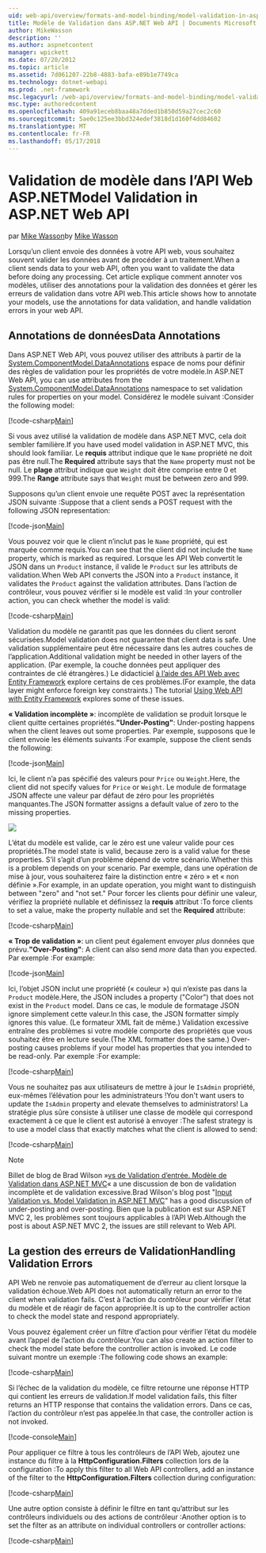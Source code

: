 ```yaml
---
uid: web-api/overview/formats-and-model-binding/model-validation-in-aspnet-web-api
title: Modèle de Validation dans ASP.NET Web API | Documents Microsoft
author: MikeWasson
description: ''
ms.author: aspnetcontent
manager: wpickett
ms.date: 07/20/2012
ms.topic: article
ms.assetid: 7d061207-22b8-4883-bafa-e89b1e7749ca
ms.technology: dotnet-webapi
ms.prod: .net-framework
msc.legacyurl: /web-api/overview/formats-and-model-binding/model-validation-in-aspnet-web-api
msc.type: authoredcontent
ms.openlocfilehash: 409a91eceb8baa48a7dded1b850d59a27cec2c60
ms.sourcegitcommit: 5ae0c125ee3bbd324edef3818d1d160f4dd84602
ms.translationtype: MT
ms.contentlocale: fr-FR
ms.lasthandoff: 05/17/2018
---
```

<a name="model-validation-in-aspnet-web-api"></a><span data-ttu-id="32647-102">Validation de modèle dans l’API Web ASP.NET</span><span class="sxs-lookup"><span data-stu-id="32647-102">Model Validation in ASP.NET Web API</span></span>
====================
<span data-ttu-id="32647-103">par [Mike Wasson](https://github.com/MikeWasson)</span><span class="sxs-lookup"><span data-stu-id="32647-103">by [Mike Wasson](https://github.com/MikeWasson)</span></span>

<span data-ttu-id="32647-104">Lorsqu’un client envoie des données à votre API web, vous souhaitez souvent valider les données avant de procéder à un traitement.</span><span class="sxs-lookup"><span data-stu-id="32647-104">When a client sends data to your web API, often you want to validate the data before doing any processing.</span></span> <span data-ttu-id="32647-105">Cet article explique comment annoter vos modèles, utiliser des annotations pour la validation des données et gérer les erreurs de validation dans votre API web.</span><span class="sxs-lookup"><span data-stu-id="32647-105">This article shows how to annotate your models, use the annotations for data validation, and handle validation errors in your web API.</span></span>

## <a name="data-annotations"></a><span data-ttu-id="32647-106">Annotations de données</span><span class="sxs-lookup"><span data-stu-id="32647-106">Data Annotations</span></span>

<span data-ttu-id="32647-107">Dans ASP.NET Web API, vous pouvez utiliser des attributs à partir de la [System.ComponentModel.DataAnnotations](/dotnet/api/system.componentmodel.dataannotations) espace de noms pour définir des règles de validation pour les propriétés de votre modèle.</span><span class="sxs-lookup"><span data-stu-id="32647-107">In ASP.NET Web API, you can use attributes from the [System.ComponentModel.DataAnnotations](/dotnet/api/system.componentmodel.dataannotations) namespace to set validation rules for properties on your model.</span></span> <span data-ttu-id="32647-108">Considérez le modèle suivant :</span><span class="sxs-lookup"><span data-stu-id="32647-108">Consider the following model:</span></span>

[!code-csharp[Main](model-validation-in-aspnet-web-api/samples/sample1.cs)]

<span data-ttu-id="32647-109">Si vous avez utilisé la validation de modèle dans ASP.NET MVC, cela doit sembler familière.</span><span class="sxs-lookup"><span data-stu-id="32647-109">If you have used model validation in ASP.NET MVC, this should look familiar.</span></span> <span data-ttu-id="32647-110">Le **requis** attribut indique que le `Name` propriété ne doit pas être null.</span><span class="sxs-lookup"><span data-stu-id="32647-110">The **Required** attribute says that the `Name` property must not be null.</span></span> <span data-ttu-id="32647-111">Le **plage** attribut indique que `Weight` doit être comprise entre 0 et 999.</span><span class="sxs-lookup"><span data-stu-id="32647-111">The **Range** attribute says that `Weight` must be between zero and 999.</span></span>

<span data-ttu-id="32647-112">Supposons qu’un client envoie une requête POST avec la représentation JSON suivante :</span><span class="sxs-lookup"><span data-stu-id="32647-112">Suppose that a client sends a POST request with the following JSON representation:</span></span>

[!code-json[Main](model-validation-in-aspnet-web-api/samples/sample2.json)]

<span data-ttu-id="32647-113">Vous pouvez voir que le client n’inclut pas le `Name` propriété, qui est marquée comme requis.</span><span class="sxs-lookup"><span data-stu-id="32647-113">You can see that the client did not include the `Name` property, which is marked as required.</span></span> <span data-ttu-id="32647-114">Lorsque les API Web convertit le JSON dans un `Product` instance, il valide le `Product` sur les attributs de validation.</span><span class="sxs-lookup"><span data-stu-id="32647-114">When Web API converts the JSON into a `Product` instance, it validates the `Product` against the validation attributes.</span></span> <span data-ttu-id="32647-115">Dans l’action de contrôleur, vous pouvez vérifier si le modèle est valid :</span><span class="sxs-lookup"><span data-stu-id="32647-115">In your controller action, you can check whether the model is valid:</span></span>

[!code-csharp[Main](model-validation-in-aspnet-web-api/samples/sample3.cs)]

<span data-ttu-id="32647-116">Validation du modèle ne garantit pas que les données du client seront sécurisées.</span><span class="sxs-lookup"><span data-stu-id="32647-116">Model validation does not guarantee that client data is safe.</span></span> <span data-ttu-id="32647-117">Une validation supplémentaire peut être nécessaire dans les autres couches de l’application.</span><span class="sxs-lookup"><span data-stu-id="32647-117">Additional validation might be needed in other layers of the application.</span></span> <span data-ttu-id="32647-118">(Par exemple, la couche données peut appliquer des contraintes de clé étrangères.) Le didacticiel [à l’aide des API Web avec Entity Framework](../data/using-web-api-with-entity-framework/part-1.md) explore certains de ces problèmes.</span><span class="sxs-lookup"><span data-stu-id="32647-118">(For example, the data layer might enforce foreign key constraints.) The tutorial [Using Web API with Entity Framework](../data/using-web-api-with-entity-framework/part-1.md) explores some of these issues.</span></span>

<span data-ttu-id="32647-119">**« Validation incomplète »**: incomplète de validation se produit lorsque le client quitte certaines propriétés.</span><span class="sxs-lookup"><span data-stu-id="32647-119">**"Under-Posting"**: Under-posting happens when the client leaves out some properties.</span></span> <span data-ttu-id="32647-120">Par exemple, supposons que le client envoie les éléments suivants :</span><span class="sxs-lookup"><span data-stu-id="32647-120">For example, suppose the client sends the following:</span></span>

[!code-json[Main](model-validation-in-aspnet-web-api/samples/sample4.json)]

<span data-ttu-id="32647-121">Ici, le client n’a pas spécifié des valeurs pour `Price` ou `Weight`.</span><span class="sxs-lookup"><span data-stu-id="32647-121">Here, the client did not specify values for `Price` or `Weight`.</span></span> <span data-ttu-id="32647-122">Le module de formatage JSON affecte une valeur par défaut de zéro pour les propriétés manquantes.</span><span class="sxs-lookup"><span data-stu-id="32647-122">The JSON formatter assigns a default value of zero to the missing properties.</span></span>

![](model-validation-in-aspnet-web-api/_static/image1.png)

<span data-ttu-id="32647-123">L’état du modèle est valide, car le zéro est une valeur valide pour ces propriétés.</span><span class="sxs-lookup"><span data-stu-id="32647-123">The model state is valid, because zero is a valid value for these properties.</span></span> <span data-ttu-id="32647-124">S’il s’agit d’un problème dépend de votre scénario.</span><span class="sxs-lookup"><span data-stu-id="32647-124">Whether this is a problem depends on your scenario.</span></span> <span data-ttu-id="32647-125">Par exemple, dans une opération de mise à jour, vous souhaiterez faire la distinction entre « zéro » et « non définie ».</span><span class="sxs-lookup"><span data-stu-id="32647-125">For example, in an update operation, you might want to distinguish between "zero" and "not set."</span></span> <span data-ttu-id="32647-126">Pour forcer les clients pour définir une valeur, vérifiez la propriété nullable et définissez la **requis** attribut :</span><span class="sxs-lookup"><span data-stu-id="32647-126">To force clients to set a value, make the property nullable and set the **Required** attribute:</span></span>

[!code-csharp[Main](model-validation-in-aspnet-web-api/samples/sample5.cs?highlight=1-2)]

<span data-ttu-id="32647-127">**« Trop de validation »**: un client peut également envoyer *plus* données que prévu.</span><span class="sxs-lookup"><span data-stu-id="32647-127">**"Over-Posting"**: A client can also send *more* data than you expected.</span></span> <span data-ttu-id="32647-128">Par exemple :</span><span class="sxs-lookup"><span data-stu-id="32647-128">For example:</span></span>

[!code-json[Main](model-validation-in-aspnet-web-api/samples/sample6.json)]

<span data-ttu-id="32647-129">Ici, l’objet JSON inclut une propriété (« couleur ») qui n’existe pas dans la `Product` modèle.</span><span class="sxs-lookup"><span data-stu-id="32647-129">Here, the JSON includes a property ("Color") that does not exist in the `Product` model.</span></span> <span data-ttu-id="32647-130">Dans ce cas, le module de formatage JSON ignore simplement cette valeur.</span><span class="sxs-lookup"><span data-stu-id="32647-130">In this case, the JSON formatter simply ignores this value.</span></span> <span data-ttu-id="32647-131">(Le formateur XML fait de même.) Validation excessive entraîne des problèmes si votre modèle comporte des propriétés que vous souhaitez être en lecture seule.</span><span class="sxs-lookup"><span data-stu-id="32647-131">(The XML formatter does the same.) Over-posting causes problems if your model has properties that you intended to be read-only.</span></span> <span data-ttu-id="32647-132">Par exemple :</span><span class="sxs-lookup"><span data-stu-id="32647-132">For example:</span></span>

[!code-csharp[Main](model-validation-in-aspnet-web-api/samples/sample7.cs)]

<span data-ttu-id="32647-133">Vous ne souhaitez pas aux utilisateurs de mettre à jour le `IsAdmin` propriété, eux-mêmes l’élévation pour les administrateurs !</span><span class="sxs-lookup"><span data-stu-id="32647-133">You don't want users to update the `IsAdmin` property and elevate themselves to administrators!</span></span> <span data-ttu-id="32647-134">La stratégie plus sûre consiste à utiliser une classe de modèle qui correspond exactement à ce que le client est autorisé à envoyer :</span><span class="sxs-lookup"><span data-stu-id="32647-134">The safest strategy is to use a model class that exactly matches what the client is allowed to send:</span></span>

[!code-csharp[Main](model-validation-in-aspnet-web-api/samples/sample8.cs)]

> [!NOTE]
> <span data-ttu-id="32647-135">Billet de blog de Brad Wilson »[vs de Validation d’entrée. Modèle de Validation dans ASP.NET MVC](http://bradwilson.typepad.com/blog/2010/01/input-validation-vs-model-validation-in-aspnet-mvc.html)« a une discussion de bon de validation incomplète et de validation excessive.</span><span class="sxs-lookup"><span data-stu-id="32647-135">Brad Wilson's blog post "[Input Validation vs. Model Validation in ASP.NET MVC](http://bradwilson.typepad.com/blog/2010/01/input-validation-vs-model-validation-in-aspnet-mvc.html)" has a good discussion of under-posting and over-posting.</span></span> <span data-ttu-id="32647-136">Bien que la publication est sur ASP.NET MVC 2, les problèmes sont toujours applicables à l’API Web.</span><span class="sxs-lookup"><span data-stu-id="32647-136">Although the post is about ASP.NET MVC 2, the issues are still relevant to Web API.</span></span>


## <a name="handling-validation-errors"></a><span data-ttu-id="32647-137">La gestion des erreurs de Validation</span><span class="sxs-lookup"><span data-stu-id="32647-137">Handling Validation Errors</span></span>

<span data-ttu-id="32647-138">API Web ne renvoie pas automatiquement de d’erreur au client lorsque la validation échoue.</span><span class="sxs-lookup"><span data-stu-id="32647-138">Web API does not automatically return an error to the client when validation fails.</span></span> <span data-ttu-id="32647-139">C’est à l’action du contrôleur pour vérifier l’état du modèle et de réagir de façon appropriée.</span><span class="sxs-lookup"><span data-stu-id="32647-139">It is up to the controller action to check the model state and respond appropriately.</span></span>

<span data-ttu-id="32647-140">Vous pouvez également créer un filtre d’action pour vérifier l’état du modèle avant l’appel de l’action du contrôleur.</span><span class="sxs-lookup"><span data-stu-id="32647-140">You can also create an action filter to check the model state before the controller action is invoked.</span></span> <span data-ttu-id="32647-141">Le code suivant montre un exemple :</span><span class="sxs-lookup"><span data-stu-id="32647-141">The following code shows an example:</span></span>

[!code-csharp[Main](model-validation-in-aspnet-web-api/samples/sample9.cs)]

<span data-ttu-id="32647-142">Si l’échec de la validation du modèle, ce filtre retourne une réponse HTTP qui contient les erreurs de validation.</span><span class="sxs-lookup"><span data-stu-id="32647-142">If model validation fails, this filter returns an HTTP response that contains the validation errors.</span></span> <span data-ttu-id="32647-143">Dans ce cas, l’action du contrôleur n’est pas appelée.</span><span class="sxs-lookup"><span data-stu-id="32647-143">In that case, the controller action is not invoked.</span></span>

[!code-console[Main](model-validation-in-aspnet-web-api/samples/sample10.cmd)]

<span data-ttu-id="32647-144">Pour appliquer ce filtre à tous les contrôleurs de l’API Web, ajoutez une instance du filtre à la **HttpConfiguration.Filters** collection lors de la configuration :</span><span class="sxs-lookup"><span data-stu-id="32647-144">To apply this filter to all Web API controllers, add an instance of the filter to the **HttpConfiguration.Filters** collection during configuration:</span></span>

[!code-csharp[Main](model-validation-in-aspnet-web-api/samples/sample11.cs)]

<span data-ttu-id="32647-145">Une autre option consiste à définir le filtre en tant qu’attribut sur les contrôleurs individuels ou des actions de contrôleur :</span><span class="sxs-lookup"><span data-stu-id="32647-145">Another option is to set the filter as an attribute on individual controllers or controller actions:</span></span>

[!code-csharp[Main](model-validation-in-aspnet-web-api/samples/sample12.cs)]
